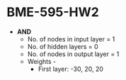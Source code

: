 # BME-595-HW2

* **AND**
  * No. of nodes in input layer = 1
  * No. of hidden layers = 0 
  * No. of nodes in output layer = 1
  * Weights - 
    * First layer: -30, 20, 20
